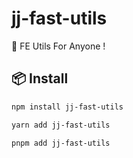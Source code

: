 # jj-fast-utils

🚀 FE Utils For Anyone !

## 📦 Install

```bash
npm install jj-fast-utils
```

```bash
yarn add jj-fast-utils
```

```bash
pnpm add jj-fast-utils
```

